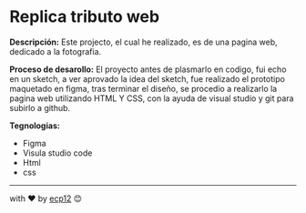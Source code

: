 # Replica tributo web



**Descripción:**
Este projecto, el cual he realizado, es de una pagina web, dedicado a la fotografia.

**Proceso de desarollo:**
El proyecto antes de plasmarlo en codigo, fui echo en un sketch, a ver aprovado la idea del sketch, fue realizado el prototipo maquetado en figma, tras terminar el diseño, se procedio a realizarlo la pagina web utilizando HTML Y CSS, con la ayuda de visual studio y git para subirlo a github.

**Tegnologias:**
- Figma
- Visula studio code
- Html 
- css

---
 with ❤️ by [ecp12](https://github.com/ecp12) 😊
